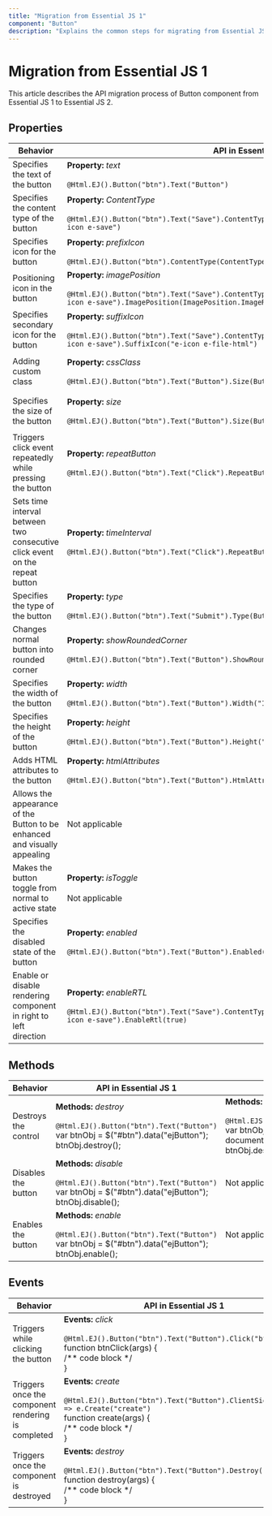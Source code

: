 ```yaml
---
title: "Migration from Essential JS 1"
component: "Button"
description: "Explains the common steps for migrating from Essential JS 1 application to Essential JS 2 components especially, button component."
---
```


# Migration from Essential JS 1

This article describes the API migration process of Button component from Essential JS 1 to Essential JS 2.

## Properties

| Behavior | API in Essential JS 1 | API in Essential JS 2 |
| --- | --- | --- |
| Specifies the text of the button | **Property:** *text* <br/><br/> `@Html.EJ().Button("btn").Text("Button")` | **Property:** *content* <br/><br/> `@Html.EJS().Button("btn").Content("Button").Render()` |
| Specifies the content type of the button | **Property:** *ContentType* <br/><br/>  `@Html.EJ().Button("btn").Text("Save").ContentType(ContentType.TextAndImage).PrefixIcon("e-icon e-save")`| Not applicable |
| Specifies icon for the button | **Property:** *prefixIcon* <br/><br/> `@Html.EJ().Button("btn").ContentType(ContentType.ImageOnly).PrefixIcon("e-icon e-save")` | **Property:** *iconCss* <br/><br/> `@Html.EJS().Button("btn").IconCss("e-icons e-save").Render()` |
| Positioning icon in the button | **Property:** *imagePosition* <br/><br/> `@Html.EJ().Button("btn").Text("Save").ContentType(ContentType.TextAndImage).PrefixIcon("e-icon e-save").ImagePosition(ImagePosition.ImageRight)`| **Property:** *iconPosition* <br/><br/> `@Html.EJS().Button("btn").Content("Save").IconCss("e-icons e-save").IconPosition(Syncfusion.EJ2.Buttons.IconPosition.Right).Render()` |
| Specifies secondary icon for the button | **Property:** *suffixIcon* <br/><br/> `@Html.EJ().Button("btn").Text("Save").ContentType(ContentType.TextAndImage).PrefixIcon("e-icon e-save").SuffixIcon("e-icon e-file-html")` | Not applicable |
| Adding custom class | **Property:** *cssClass* <br/><br/> `@Html.EJ().Button("btn").Text("Button").Size(ButtonSize.Small).CssClass("custom-class")` | **Property:** *cssClass* <br/><br/> `@Html.EJS().Button("btn").Content("Button").CssClass("custom-class").Render()` |
| Specifies the size of the button | **Property:** *size* <br/><br/> `@Html.EJ().Button("btn").Text("Button").Size(ButtonSize.Small)` | **Property:** *cssClass* <br/><br/> `@Html.EJS().Button("btn").Content("Button").CssClass("e-small").Render()` |
| Triggers click event repeatedly while pressing the button | **Property:** *repeatButton* <br/><br/> `@Html.EJ().Button("btn").Text("Click").RepeatButton(true)` | Not applicable |
| Sets time interval between two consecutive click event on the repeat button | **Property:** *timeInterval* <br/><br/> `@Html.EJ().Button("btn").Text("Click").RepeatButton(true).TimeInterval("100")` | Not applicable |
| Specifies the type of the button | **Property:** *type* <br/><br/> `@Html.EJ().Button("btn").Text("Submit").Type(ButtonType.Submit)` | Not applicable |
| Changes normal button into rounded corner | **Property:** *showRoundedCorner* <br/><br/>  `@Html.EJ().Button("btn").Text("Button").ShowRoundedCorner(true)` | Not applicable |
| Specifies the width of the button | **Property:** *width* <br/><br/> `@Html.EJ().Button("btn").Text("Button").Width("150px")` | Not applicable |
| Specifies the height of the button | **Property:** *height* <br/><br/> `@Html.EJ().Button("btn").Text("Button").Height("50px")` | Not applicable |
| Adds HTML attributes to the button | **Property:** *htmlAttributes* <br/><br/> `@Html.EJ().Button("btn").Text("Button").HtmlAttributes("")` | Not applicable |
| Allows the appearance of the Button to be enhanced and visually appealing | Not applicable | **Property:** *isPrimary* <br/><br/> `@Html.EJS().Button("btn").Content("Button").IsPrimary(true).Render()` |
| Makes the button toggle from normal to active state | **Property:** *isToggle* <br/><br/> Not applicable | **Property:** *isToggle* <br/><br/> `@Html.EJS().Button("btn").Content("Button").IsToggle(true).Render()`  |
| Specifies the disabled state of the button | **Property:** *enabled* <br/><br/> `@Html.EJ().Button("btn").Text("Button").Enabled(false)` | **Property:** *disabled* <br/><br/> `@Html.EJS().Button("btn").Content("Button").Disabled(true).Render()` |
| Enable or disable rendering component in right to left direction | **Property:** *enableRTL* <br/><br/>  `@Html.EJ().Button("btn").Text("Save").ContentType(ContentType.TextAndImage).PrefixIcon("e-icon e-save").EnableRtl(true)` | **Property:** *enableRtl* <br/><br/> `@Html.EJS().Button("btn").Content("Save")IconCss("e-icon e-save").EnableRtl(true).Render()` |

## Methods

| Behavior | API in Essential JS 1 | API in Essential JS 2 |
| --- | --- | --- |
| Destroys the control | **Methods:** *destroy* <br/><br/> `@Html.EJ().Button("btn").Text("Button")` <br/> var btnObj = $("#btn").data("ejButton");<br/>btnObj.destroy(); | **Methods:** *destroy* <br/><br/> `@Html.EJS().Button("btn").Content("Button").Render()` <br/> var btnObj = document.getElementById("btn").ej2_instances[0];<br/>btnObj.destroy(); |
| Disables the button | **Methods:** *disable* <br/><br/> `@Html.EJ().Button("btn").Text("Button")`<br/> var btnObj = $("#btn").data("ejButton");<br/>btnObj.disable(); | Not applicable |
| Enables the button | **Methods:** *enable* <br/><br/> `@Html.EJ().Button("btn").Text("Button")`<br/> var btnObj = $("#btn").data("ejButton");<br/>btnObj.enable(); | Not applicable |

## Events

| Behavior | API in Essential JS 1 | API in Essential JS 2 |
| --- | --- | --- |
| Triggers while clicking the button | **Events:** *click* <br/><br/> `@Html.EJ().Button("btn").Text("Button").Click("btnClick")` <br/>function btnClick(args) {<br/>/** code block */<br/>} | Not applicable |
| Triggers once the component rendering is completed | **Events:** *create* <br/><br/> `@Html.EJ().Button("btn").Text("Button").ClientSideEvents(e => e.Create("create")` <br/>function create(args) {<br/>/** code block */<br/>} | **Events:** *created* <br/><br/> `@Html.EJS().Button("btn").Content("Button").Created("created").Render()`<br/>function created() {<br/>/** code block */<br/>} |
| Triggers once the component is destroyed | **Events:** *destroy* <br/><br/> `@Html.EJ().Button("btn").Text("Button").Destroy("destroy")` <br/>function destroy(args) {<br/>/** code block */<br/>} | Not applicable |